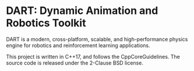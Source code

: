 # DART: Dynamic Animation and Robotics Toolkit

DART is a modern, cross-platform, scalable, and high-performance physics engine for robotics and reinforcement learning applications.

This project is written in C++17, and follows the CppCoreGuidelines. The source code is released under the 2-Clause BSD license.
